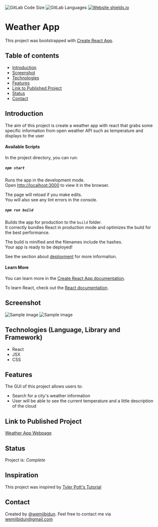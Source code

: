 ![GitLab Code Size](https://img.shields.io/github/languages/code-size/wemiibidun/weather_app2_react)
![GitLab Languages](https://img.shields.io/github/languages/count/wemiibidun/weather_app2_react)
[![Website shields.io](https://img.shields.io/website-up-down-green-red/http/shields.io.svg)](http://shields.io/)



# Weather App
This project was bootstrapped with [Create React App](https://github.com/facebook/create-react-app). 

## Table of contents
* [Introduction](#introduction)
* [Screenshot](#screenshot)
* [Technologies](#technologies-language-library-and-framework)
* [Features](#features)
* [Link to Published Project](#link-to-published-portfolio)
* [Status](#status)
* [Contact](#contact)


## Introduction

The aim of this project is create a weather app with react that grabs some specific information from open weather API such as temperature and displays to the user

#### Available Scripts

In the project directory, you can run:

##### `npm start`

Runs the app in the development mode.\
Open [http://localhost:3000](http://localhost:3000) to view it in the browser.

The page will reload if you make edits.\
You will also see any lint errors in the console.


##### `npm run build`

Builds the app for production to the `build` folder.\
It correctly bundles React in production mode and optimizes the build for the best performance.

The build is minified and the filenames include the hashes.\
Your app is ready to be deployed!

See the section about [deployment](https://facebook.github.io/create-react-app/docs/deployment) for more information.


#### Learn More

You can learn more in the [Create React App documentation](https://facebook.github.io/create-react-app/docs/getting-started).

To learn React, check out the [React documentation](https://reactjs.org/).


## Screenshot
![Sample image](https://github.com/wemiibidun/weather_app2_react/blob/main/Screen%20Shot.png)
![Sample image](https://github.com/wemiibidun/weather_app2_react/blob/main/Screen%20Shot.png)

## Technologies (Language, Library and Framework)
* React
* JSX
* CSS

## Features
The GUI of this project allows users to:
* Search for a city's weather information
* User will be able to see the current temperature and a little description of the cloud


## Link to Published Project
[Weather App Webpage](https://wemiibidun.github.io/weather_app_react/)


## Status
Project is: _Complete_

## Inspiration
This project was inspired by [Tyler Pott's Tutorial](https://www.youtube.com/watch?v=GuA0_Z1llYU)

## Contact
Created by [@wemiibidun](https://twitter.com/wemiibidun/). Feel free to contact me via wemiibidun@gmail.com

